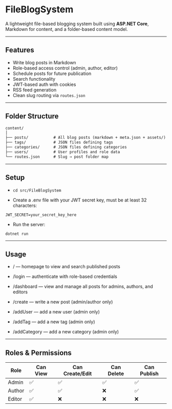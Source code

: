 # FileBlogSystem 

A lightweight file-based blogging system built using **ASP.NET Core**, Markdown for content, and a folder-based content model.

---

## Features

- Write blog posts in Markdown
- Role-based access control (admin, author, editor)
- Schedule posts for future publication
- Search functionality
- JWT-based auth with cookies
- RSS feed generation
- Clean slug routing via `routes.json`

---

## Folder Structure

```txt
content/
│
├── posts/           # All blog posts (markdown + meta.json + assets/)
├── tags/            # JSON files defining tags
├── categories/      # JSON files defining categories
├── users/           # User profiles and role data
└── routes.json      # Slug → post folder map
```

---

## Setup

- ```cd src/FileBlogSystem``` 

- Create a .env file with your JWT secret key, must be at least 32 characters:
```
JWT_SECRET=your_secret_key_here
```
- Run the server:
```
dotnet run
```

---

## Usage
- /   — homepage to view and search published posts

- /login  — authenticate with role-based credentials

- /dashboard  — view and manage all posts for admins, authors, and editors

- /create — write a new post (admin/author only)

- /addUser — add a new user (admin only)

- /addTag — add a new tag (admin only)

- /addCategory — add a new category (admin only)

---

## Roles & Permissions
| Role   | Can View | Can Create/Edit | Can Delete | Can Publish |
| ------ | -------- | --------------- | ---------- | ----------- |
| Admin  | ✅        | ✅               | ✅          | ✅           |
| Author | ✅        | ✅               | ❌          | ✅           |
| Editor | ✅        | ❌               | ❌          | ❌           |
